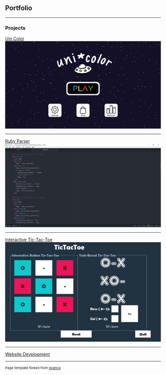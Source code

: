 ## Portfolio

---

### Projects

[Uni Color](/uni_color_page.md)
<img src="images/uni_color_3.jpg?raw=true"/>

---
[Ruby Parser](/ruby_parser_page.md)
<img src="images/ruby_parser_4.png?raw=true"/>

---
[Interactive Tic-Tac-Toe](/tic_tac_toe_page.md)
<img src="images/tic_tac_toe_2.png?raw=true"/>

---
[Website Development](/website_development_page.md)

---
<p style="font-size:11px">Page template forked from <a href="https://github.com/evanca/quick-portfolio">evanca</a></p>
<!-- Remove above link if you don't want to attibute -->
